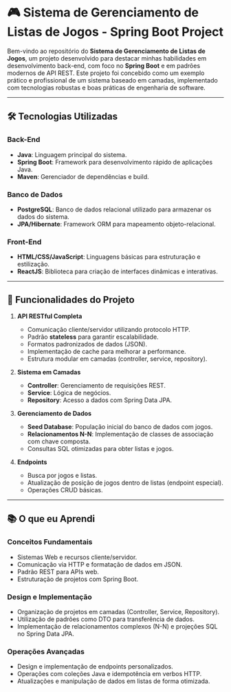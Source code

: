 # 🎮 **Sistema de Gerenciamento de Listas de Jogos - Spring Boot Project**

Bem-vindo ao repositório do **Sistema de Gerenciamento de Listas de Jogos**, um projeto desenvolvido para destacar minhas habilidades em desenvolvimento back-end, com foco no **Spring Boot** e em padrões modernos de API REST. Este projeto foi concebido como um exemplo prático e profissional de um sistema baseado em camadas, implementado com tecnologias robustas e boas práticas de engenharia de software.

---

## 🛠️ **Tecnologias Utilizadas**

### **Back-End**
- **Java**: Linguagem principal do sistema.
- **Spring Boot**: Framework para desenvolvimento rápido de aplicações Java.
- **Maven**: Gerenciador de dependências e build.

### **Banco de Dados**
- **PostgreSQL**: Banco de dados relacional utilizado para armazenar os dados do sistema.
- **JPA/Hibernate**: Framework ORM para mapeamento objeto-relacional.

### **Front-End**
- **HTML/CSS/JavaScript**: Linguagens básicas para estruturação e estilização.
- **ReactJS**: Biblioteca para criação de interfaces dinâmicas e interativas.

---

## 🌟 **Funcionalidades do Projeto**
1. **API RESTful Completa**
   - Comunicação cliente/servidor utilizando protocolo HTTP.
   - Padrão **stateless** para garantir escalabilidade.
   - Formatos padronizados de dados (JSON).
   - Implementação de cache para melhorar a performance.
   - Estrutura modular em camadas (controller, service, repository).

2. **Sistema em Camadas**
   - **Controller**: Gerenciamento de requisições REST.
   - **Service**: Lógica de negócios.
   - **Repository**: Acesso a dados com Spring Data JPA.

3. **Gerenciamento de Dados**
   - **Seed Database**: População inicial do banco de dados com jogos.
   - **Relacionamentos N-N**: Implementação de classes de associação com chave composta.
   - Consultas SQL otimizadas para obter listas e jogos.

4. **Endpoints**
   - Busca por jogos e listas.
   - Atualização de posição de jogos dentro de listas (endpoint especial).
   - Operações CRUD básicas.

---

## 📚 **O que eu Aprendi**
### **Conceitos Fundamentais**
- Sistemas Web e recursos cliente/servidor.
- Comunicação via HTTP e formatação de dados em JSON.
- Padrão REST para APIs web.
- Estruturação de projetos com Spring Boot.

### **Design e Implementação**
- Organização de projetos em camadas (Controller, Service, Repository).
- Utilização de padrões como DTO para transferência de dados.
- Implementação de relacionamentos complexos (N-N) e projeções SQL no Spring Data JPA.

### **Operações Avançadas**
- Design e implementação de endpoints personalizados.
- Operações com coleções Java e idempotência em verbos HTTP.
- Atualizações e manipulação de dados em listas de forma otimizada.
